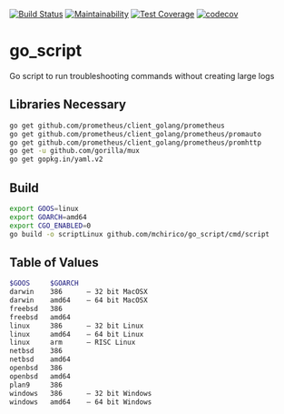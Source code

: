 [![Build Status](https://travis-ci.org/mchirico/go_script.svg?branch=master)](https://travis-ci.org/mchirico/go_script)
[![Maintainability](https://api.codeclimate.com/v1/badges/9451bd1a6c801dd5eedb/maintainability)](https://codeclimate.com/github/mchirico/go_script/maintainability)
[![Test Coverage](https://api.codeclimate.com/v1/badges/9451bd1a6c801dd5eedb/test_coverage)](https://codeclimate.com/github/mchirico/go_script/test_coverage)
[![codecov](https://codecov.io/gh/mchirico/go_script/branch/master/graph/badge.svg)](https://codecov.io/gh/mchirico/go_script)
# go_script
Go script to run troubleshooting commands without creating large logs


## Libraries Necessary

```bash
go get github.com/prometheus/client_golang/prometheus
go get github.com/prometheus/client_golang/prometheus/promauto
go get github.com/prometheus/client_golang/prometheus/promhttp
go get -u github.com/gorilla/mux
go get gopkg.in/yaml.v2

```

## Build

```bash
export GOOS=linux
export GOARCH=amd64
export CGO_ENABLED=0
go build -o scriptLinux github.com/mchirico/go_script/cmd/script

```

## Table of Values

```bash
$GOOS     $GOARCH
darwin    386      – 32 bit MacOSX
darwin    amd64    – 64 bit MacOSX
freebsd   386
freebsd   amd64
linux     386      – 32 bit Linux
linux     amd64    – 64 bit Linux
linux     arm      – RISC Linux
netbsd    386
netbsd    amd64
openbsd   386
openbsd   amd64
plan9     386
windows   386      – 32 bit Windows
windows   amd64    – 64 bit Windows
```